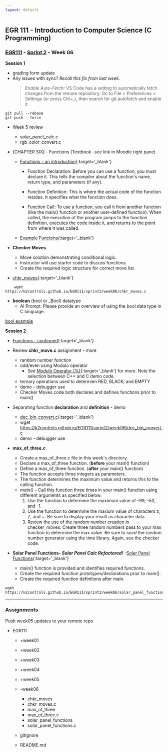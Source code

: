 ```yaml
---
layout: default
---
```


## EGR 111 - Introduction to Computer Science (C Programming)

### [EGR111](../../) - [Sprint 2](../) - Week 06

**Session 1**

- grading form update
- Any issues with sync? *Recall this fix from last week.*
  > *Enable Auto-Fetch:* VS Code has a setting to automatically fetch changes from the remote repository. Go to File > Preferences > Settings (or press Ctrl+,), then search for git.autofetch and enable it.

```console
git pull --rebase
git push --force
```

- Week 5 review
  - solar_panel_calc.c
  - rgb_color_convert.c

- [CHAPTER SIX] - Functions (Textbook -see link in Moodle right pane)

  - [Functions - an introduction](https://www.log2base2.com/C/function/functions-in-c.html){:target='_blank'}  

    - Function Declaration: Before you can use a function, you must declare it. This tells the compiler about the function's name, return type, and parameters (if any).

    - Function Definition: This is where the actual code of the function resides. It specifies what the function does.

    - Function Call: To use a function, you call it from another function (like the main() function or another user-defined function). When called, the execution of the program jumps to the function definition, executes the code inside it, and returns to the point from where it was called.

  - [Example Functons](functions.md){:target='_blank'}

- **Checker Moves**
  - Move solution demonstrating conditional logic.
  - Instructor will use starter code to discuss functions
  - Create the required logic structure for correct move list.
 - [chkr_moves](chkr_moves.md){:target='_blank'}

```console
    wget https://k2controls.github.io/EGR111/sprint2/week06/chkr_moves.c
```

- **boolean** (bool or _Bool) datatype
  - AI Prompt: Please provide an overview of using the bool data type in C language.

[bool example](boolean.md)


**Session 2**

- [Functions - continued](https://www.geeksforgeeks.org/c-functions/){:target='_blank'}  

- Review **chkr_move.c** assignment - more
  - random number function
  - odd/even using Modulo operator
    - See [Modulo Operator (%)](https://www.geeksforgeeks.org/modulo-operator-in-c-cpp-with-examples/){:target='_blank'} for more. Note the selection between C++ and C demo code.
  - ternary operations used to determien RED, BLACK, and EMPTY
  - demo - debugger use
  - Checker Moves code both declares and defines functions prior to main()

- Separating function **declaration** and **definition** - demo 
  - [dec_bin_convert.c](dec_bin_convert.md){:target='_blank'}
  - wget https://k2controls.github.io/EGR111/sprint2/week06/dec_bin_convert.c
  - demo - debugger use

- **max_of_three.c**
  - Create a max_of_three.c file in this week's directory.
  - Declare a max_of_three function. (**before** your main() function)
  - Define a max_of_three function. (**after** your main() function)
  - The function accepts three integers as parameters.
  - The function determines the maximum value and returns this to the calling function.
  - *main()* - Call this function three times in your main() function using different arguments as specified below.
    1. Use the function to determine the maximum value of -99, -50, and -1.
    2. Use the function to determine the maxium value of characters z, Z, and ~. Be sure to display your result as character data.
    3. Review the use of the random number creation in checker_moves. Create three random numbers pass to your max function to determine the max value. Be sure to *seed* the random number generator using the time library. Again, see the checker code.


- **Solar Panel Functions- *Solar Panel Calc Refactored!***
  -[Solar Panel Functions](solar_panel_functions.md){:target='_blank'}
  - main() function is provided and identifies required functions.
  - Create the required function prototypes/declarations prior to main().
  - Create the required function definitions after main.

```console  
wget https://k2controls.github.io/EGR111/sprint2/week06/solar_panel_functions.c
```

---

### Assignments 
Push week05 updates to your remote repo
  - EGR111
    - +week01
    - +week02
    - +week03
    - +week04
    - +week05
    - -week06
      - chkr_moves
      - chkr_moves.c
      - max_of_three
      - max_of_three.c
      - solar_panel_functions
      - solar_panel_functions.c

    - gitignore
    - README.md





